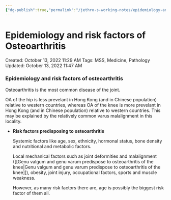 ```yaml
---
{"dg-publish":true,"permalink":"/jethro-s-working-notes/epidemiology-and-risk-factors-of-osteoarthritis/","dgPassFrontmatter":true}
---
```



# Epidemiology and risk factors of Osteoarthritis

Created: October 13, 2022 11:29 AM
Tags: MSS, Medicine, Pathology
Updated: October 13, 2022 11:47 AM

### Epidemiology and risk factors of osteoarthritis

Osteoarthritis is the most common disease of the joint.

OA of the hip is less prevelant in Hong Kong (and in Chinese population) relative to western countries, whereas OA of the knee is more prevelant in Hong Kong (and in Chinese population) relative to western countries. This may be explained by the relatively common varus malalignment in this locality.

- **Risk factors predisposing to osteoarthritis**
    
    Systemic factors like age, sex, ethnicity, hormonal status, bone density and nutritional and metabolic factors.
    
    Local mechanical factors such as joint deformities and malalignment ([[Genu valgum and genu varum predispose to osteoarthritis of the knee\|Genu valgum and genu varum predispose to osteoarthritis of the knee]]), obesity, joint injury, occupational factors, sports and muscle weakness.
    
    However, as many risk factors there are, age is possibly the biggest risk factor of them all.